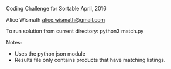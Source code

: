 
Coding Challenge for Sortable
April, 2016

Alice Wismath
alice.wismath@gmail.com


To run solution from current directory:
	python3 match.py

Notes: 
- Uses the python json module
- Results file only contains products that have matching listings.



